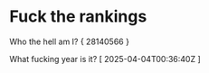 # Fuck the rankings

Who the hell am I?
{ 28140566 }

What fucking year is it?
[ 2025-04-04T00:36:40Z ]
